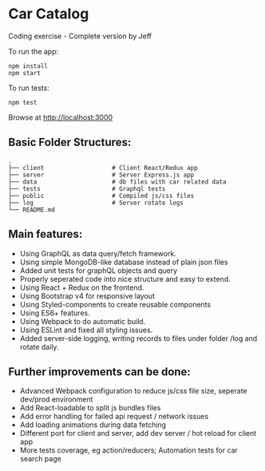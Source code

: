 # Car Catalog
Coding exercise - Complete version by Jeff

To run the app:
```
npm install
npm start
```

To run tests:
```
npm test
```

Browse at [http://localhost:3000](http://localhost:3000)

## Basic Folder Structures:
    .
    ├── client                   # Client React/Redux app
    ├── server                   # Server Express.js app
    ├── data                     # db files with car related data
    ├── tests                    # Graphql tests
    ├── public                   # Compiled js/css files
    ├── log                      # Server rotate logs
    └── README.md
    
## Main features:
* Using GraphQL as data query/fetch framework.
* Using simple MongoDB-like database instead of plain json files
* Added unit tests for graphQL objects and query
* Properly seperated code into nice structure and easy to extend.
* Using React + Redux on the frontend.
* Using Bootstrap v4 for responsive layout
* Using Styled-components to create reusable components
* Using ES6+ features.
* Using Webpack to do automatic build.
* Using ESLint and fixed all styling issues.
* Added server-side logging, writing records to files under folder /log and rotate daily.

## Further improvements can be done:
* Advanced Webpack configuration to reduce js/css file size, seperate dev/prod environment
* Add React-loadable to split js bundles files
* Add error handling for failed api request / network issues
* Add loading animations during data fetching
* Different port for client and server, add dev server / hot reload for client app
* More tests coverage, eg action/reducers; Automation tests for car search page
